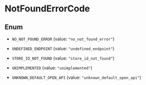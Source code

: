 

# NotFoundErrorCode

## Enum


* `NO_NOT_FOUND_ERROR` (value: `"no_not_found_error"`)

* `UNDEFINED_ENDPOINT` (value: `"undefined_endpoint"`)

* `STORE_ID_NOT_FOUND` (value: `"store_id_not_found"`)

* `UNIMPLEMENTED` (value: `"unimplemented"`)

* `UNKNOWN_DEFAULT_OPEN_API` (value: `"unknown_default_open_api"`)



